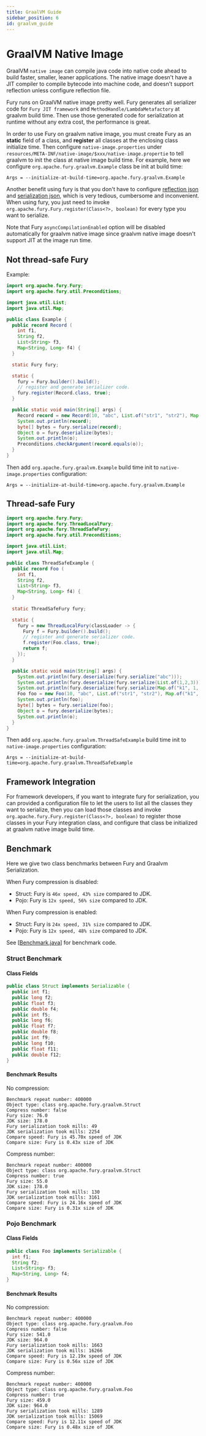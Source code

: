 ```yaml
---
title: GraalVM Guide
sidebar_position: 6
id: graalvm_guide
---
```


# GraalVM Native Image
GraalVM `native image` can compile java code into native code ahead to build faster, smaller, leaner applications.
The native image doesn't have a JIT compiler to compile bytecode into machine code, and doesn't support 
reflection unless configure reflection file.

Fury runs on GraalVM native image pretty well. Fury generates all serializer code for `Fury JIT framework` and `MethodHandle/LambdaMetafactory` at graalvm build time. Then use those generated code for serialization at runtime without 
any extra cost, the performance is great.

In order to use Fury on graalvm native image, you must create Fury as an **static** field of a class, and **register** all classes at
 the enclosing class initialize time. Then configure `native-image.properties` under 
`resources/META-INF/native-image/$xxx/native-image.propertie` to tell graalvm to init the class at native image 
build time. For example, here we configure `org.apache.fury.graalvm.Example` class be init at build time:
```properties
Args = --initialize-at-build-time=org.apache.fury.graalvm.Example
```

Another benefit using fury is that you don't have to configure [reflection json](https://www.graalvm.org/latest/reference-manual/native-image/metadata/#specifying-reflection-metadata-in-json) and 
[serialization json](https://www.graalvm.org/latest/reference-manual/native-image/metadata/#serialization), which is
very tedious, cumbersome and inconvenient. When using fury, you just need to invoke 
`org.apache.fury.Fury.register(Class<?>, boolean)` for every type you want to serialize.

Note that Fury `asyncCompilationEnabled` option will be disabled automatically for graalvm native image since graalvm 
native image doesn't support JIT at the image run time.

## Not thread-safe Fury
Example:
```java
import org.apache.fury.Fury;
import org.apache.fury.util.Preconditions;

import java.util.List;
import java.util.Map;

public class Example {
  public record Record (
    int f1,
    String f2,
    List<String> f3,
    Map<String, Long> f4) {
  }

  static Fury fury;

  static {
    fury = Fury.builder().build();
    // register and generate serializer code.
    fury.register(Record.class, true);
  }

  public static void main(String[] args) {
    Record record = new Record(10, "abc", List.of("str1", "str2"), Map.of("k1", 10L, "k2", 20L));
    System.out.println(record);
    byte[] bytes = fury.serialize(record);
    Object o = fury.deserialize(bytes);
    System.out.println(o);
    Preconditions.checkArgument(record.equals(o));
  }
}
```
Then add `org.apache.fury.graalvm.Example` build time init to `native-image.properties` configuration:
```properties
Args = --initialize-at-build-time=org.apache.fury.graalvm.Example
```

## Thread-safe Fury
```java
import org.apache.fury.Fury;
import org.apache.fury.ThreadLocalFury;
import org.apache.fury.ThreadSafeFury;
import org.apache.fury.util.Preconditions;

import java.util.List;
import java.util.Map;

public class ThreadSafeExample {
  public record Foo (
    int f1,
    String f2,
    List<String> f3,
    Map<String, Long> f4) {
  }
  
  static ThreadSafeFury fury;

  static {
    fury = new ThreadLocalFury(classLoader -> {
      Fury f = Fury.builder().build();
      // register and generate serializer code.
      f.register(Foo.class, true);
      return f;
    });
  }

  public static void main(String[] args) {
    System.out.println(fury.deserialize(fury.serialize("abc")));
    System.out.println(fury.deserialize(fury.serialize(List.of(1,2,3))));
    System.out.println(fury.deserialize(fury.serialize(Map.of("k1", 1, "k2", 2))));
    Foo foo = new Foo(10, "abc", List.of("str1", "str2"), Map.of("k1", 10L, "k2", 20L));
    System.out.println(foo);
    byte[] bytes = fury.serialize(foo);
    Object o = fury.deserialize(bytes);
    System.out.println(o);
  }
}
```
Then add `org.apache.fury.graalvm.ThreadSafeExample` build time init to `native-image.properties` configuration:
```properties
Args = --initialize-at-build-time=org.apache.fury.graalvm.ThreadSafeExample
```

## Framework Integration
For framework developers, if you want to integrate fury for serialization, you can provided a configuration file to let 
the users to list all the classes they want to serialize, then you can load those classes and invoke 
`org.apache.fury.Fury.register(Class<?>, boolean)` to register those classes in your Fury integration class, and configure that 
class be initialized at graalvm native image build time.

## Benchmark
Here we give two class benchmarks between Fury and Graalvm Serialization.

When Fury compression is disabled:
- Struct: Fury is `46x speed, 43% size` compared to JDK.
- Pojo: Fury is `12x speed, 56% size` compared to JDK.

When Fury compression is enabled:
- Struct: Fury is `24x speed, 31% size` compared to JDK.
- Pojo: Fury is `12x speed, 48% size` compared to JDK.

See [[Benchmark.java](https://github.com/apache/incubator-fury/blob/main/integration_tests/graalvm_tests/src/main/java/org/apache/fury/graalvm/Benchmark.java)] for benchmark code.

### Struct Benchmark
#### Class Fields
```java
public class Struct implements Serializable {
  public int f1;
  public long f2;
  public float f3;
  public double f4;
  public int f5;
  public long f6;
  public float f7;
  public double f8;
  public int f9;
  public long f10;
  public float f11;
  public double f12;
}
```
#### Benchmark Results
No compression:
```
Benchmark repeat number: 400000
Object type: class org.apache.fury.graalvm.Struct
Compress number: false
Fury size: 76.0
JDK size: 178.0
Fury serialization took mills: 49
JDK serialization took mills: 2254
Compare speed: Fury is 45.70x speed of JDK
Compare size: Fury is 0.43x size of JDK
```
Compress number:
```
Benchmark repeat number: 400000
Object type: class org.apache.fury.graalvm.Struct
Compress number: true
Fury size: 55.0
JDK size: 178.0
Fury serialization took mills: 130
JDK serialization took mills: 3161
Compare speed: Fury is 24.16x speed of JDK
Compare size: Fury is 0.31x size of JDK
```

### Pojo Benchmark
#### Class Fields
```java
public class Foo implements Serializable {
  int f1;
  String f2;
  List<String> f3;
  Map<String, Long> f4;
}
```
#### Benchmark Results
No compression:
```
Benchmark repeat number: 400000
Object type: class org.apache.fury.graalvm.Foo
Compress number: false
Fury size: 541.0
JDK size: 964.0
Fury serialization took mills: 1663
JDK serialization took mills: 16266
Compare speed: Fury is 12.19x speed of JDK
Compare size: Fury is 0.56x size of JDK
```
Compress number:
```
Benchmark repeat number: 400000
Object type: class org.apache.fury.graalvm.Foo
Compress number: true
Fury size: 459.0
JDK size: 964.0
Fury serialization took mills: 1289
JDK serialization took mills: 15069
Compare speed: Fury is 12.11x speed of JDK
Compare size: Fury is 0.48x size of JDK
```
